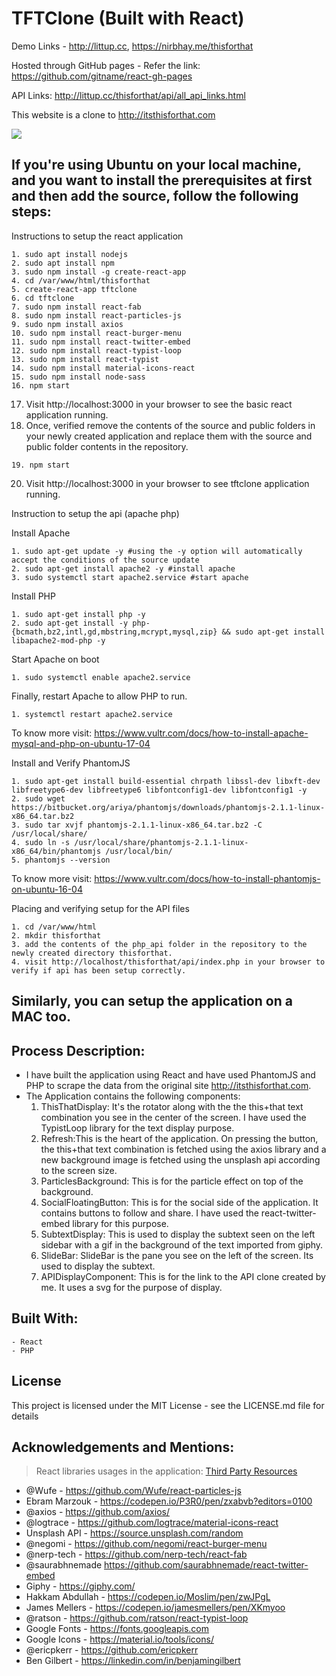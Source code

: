 # TFTClone (Built with React)

Demo Links - http://littup.cc, https://nirbhay.me/thisforthat

Hosted through GitHub pages - Refer the link: https://github.com/gitname/react-gh-pages

API Links: http://littup.cc/thisforthat/api/all_api_links.html

This website is a clone to http://itsthisforthat.com

![](https://thumbs.gfycat.com/UnluckyAngryEquine-size_restricted.gif)

## If you're using Ubuntu on your local machine, and you want to install the prerequisites at first and then add the source, follow the following steps:

Instructions to setup the react application

```
1. sudo apt install nodejs
2. sudo apt install npm
3. sudo npm install -g create-react-app
4. cd /var/www/html/thisforthat
5. create-react-app tftclone
6. cd tftclone
7. sudo npm install react-fab
8. sudo npm install react-particles-js
9. sudo npm install axios
10. sudo npm install react-burger-menu
11. sudo npm install react-twitter-embed
12. sudo npm install react-typist-loop
13. sudo npm install react-typist
14. sudo npm install material-icons-react
15. sudo npm install node-sass
16. npm start
```
17. Visit http://localhost:3000 in your browser to see the basic react application running.
18. Once, verified remove the contents of the source and public folders in your newly created application and replace them with the source and public folder contents in the repository.
```
19. npm start
```
20. Visit http://localhost:3000 in your browser to see tftclone application running.

Instruction to setup the api (apache php)

Install Apache
```
1. sudo apt-get update -y #using the -y option will automatically accept the conditions of the source update
2. sudo apt-get install apache2 -y #install apache
3. sudo systemctl start apache2.service #start apache
```

Install PHP
```
1. sudo apt-get install php -y
2. sudo apt-get install -y php-{bcmath,bz2,intl,gd,mbstring,mcrypt,mysql,zip} && sudo apt-get install libapache2-mod-php -y
```

Start Apache on boot
```
1. sudo systemctl enable apache2.service
```

Finally, restart Apache to allow PHP to run.
```
1. systemctl restart apache2.service
```

To know more visit: https://www.vultr.com/docs/how-to-install-apache-mysql-and-php-on-ubuntu-17-04

Install and Verify PhantomJS
```
1. sudo apt-get install build-essential chrpath libssl-dev libxft-dev libfreetype6-dev libfreetype6 libfontconfig1-dev libfontconfig1 -y
2. sudo wget https://bitbucket.org/ariya/phantomjs/downloads/phantomjs-2.1.1-linux-x86_64.tar.bz2
3. sudo tar xvjf phantomjs-2.1.1-linux-x86_64.tar.bz2 -C /usr/local/share/
4. sudo ln -s /usr/local/share/phantomjs-2.1.1-linux-x86_64/bin/phantomjs /usr/local/bin/
5. phantomjs --version
```

To know more visit: https://www.vultr.com/docs/how-to-install-phantomjs-on-ubuntu-16-04

Placing and verifying setup for the API files
```
1. cd /var/www/html
2. mkdir thisforthat
3. add the contents of the php_api folder in the repository to the newly created directory thisforthat.
4. visit http://localhost/thisforthat/api/index.php in your browser to verify if api has been setup correctly.
```

## Similarly, you can setup the application on a MAC too.

## Process Description:
- I have built the application using React and have used PhantomJS and PHP to scrape the data from the original site http://itsthisforthat.com.
- The Application contains the following components:
  1. ThisThatDisplay: It's the rotator along with the the this+that text combination you see in the center of the screen. I have used the TypistLoop library for the text display purpose.
  2. Refresh:This is the heart of the application. On pressing the button, the this+that text combination is fetched using the axios library and a new background image is fetched using the unsplash api according to the screen size.
  3. ParticlesBackground: This is for the particle effect on top of the background.
  4. SocialFloatingButton: This is for the social side of the application. It contains buttons to follow and share. I have used the react-twitter-embed library for this purpose.
  5. SubtextDisplay: This is used to display the subtext seen on the left sidebar with a gif in the background of the text imported from giphy.
  6. SlideBar: SlideBar is the pane you see on the left of the screen. Its used to display the subtext.
  7. APIDisplayComponent: This is for the link to the API clone created by me. It uses a svg for the purpose of display.

## Built With:
    - React
    - PHP
    
## License
This project is licensed under the MIT License - see the LICENSE.md file for details

## Acknowledgements and Mentions:
> React libraries usages in the application: [Third Party Resources](https://github.com/nirbhayph/thisforthat/blob/master/Third%20Party%20Resources.pdf)

- @Wufe - https://github.com/Wufe/react-particles-js
- Ebram Marzouk - https://codepen.io/P3R0/pen/zxabvb?editors=0100
- @axios - https://github.com/axios/
- @logtrace - https://github.com/logtrace/material-icons-react
- Unsplash API - https://source.unsplash.com/random
- @negomi - https://github.com/negomi/react-burger-menu
- @nerp-tech - https://github.com/nerp-tech/react-fab
- @saurabhnemade https://github.com/saurabhnemade/react-twitter-embed
- Giphy - https://giphy.com/
- Hakkam Abdullah - https://codepen.io/Moslim/pen/zwJPgL
- James Mellers - https://codepen.io/jamesmellers/pen/XKmyoo
- @ratson - https://github.com/ratson/react-typist-loop
- Google Fonts - https://fonts.googleapis.com
- Google Icons - https://material.io/tools/icons/
- @ericpkerr - https://github.com/ericpkerr
- Ben Gilbert - https://linkedin.com/in/benjamingilbert
